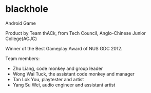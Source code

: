 blackhole
=========

Android Game

Product by Team thACk, from Tech Council, Anglo-Chinese Junior College(ACJC)

Winner of the Best Gameplay Award of NUS GDC 2012.

Team members:
- Zhu Liang, code monkey and group leader
- Wong Wai Tuck, the assistant code monkey and manager
- Tan Lok You, playtester and artist
- Yang Su Wei, audio engineer  and assistant artist
